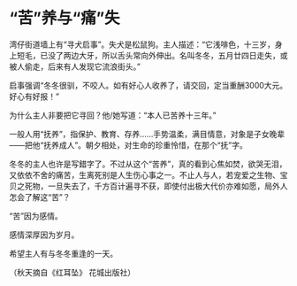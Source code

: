 # “苦”养与“痛”失

湾仔街道墙上有“寻犬启事”。失犬是松鼠狗。主人描述：“它浅啡色，十三岁，身上短毛，已没了两边大牙，所以舌头常向外伸出。名叫冬冬，五月廿四日走失，或被人偷走，后来有人发现它流浪街头。” 

启事强调“冬冬很驯，不咬人。如有好心人收养了，请交回，定当重酬3000大元。好心有好报！” 

为什么主人非要把它寻回？他/她写道：“本人已苦养十三年。” 

一般人用“抚养”，指保护、教育、存养……手势温柔，满目情意，对象是子女晚辈——把他“抚养成人”。朝夕相处，对生命的珍重怜惜，在那个“抚”字。 

冬冬的主人也许是写錯字了。不过从这个“苦养”，真的看到心焦如焚，欲哭无泪，又依依不舍的痛苦，生离死别是人生伤心事之一。不止人与人，若宠爱之生物、宝贝之死物，一旦失去了，千方百计遍寻不获，即使付出极大代价亦难如愿，局外人怎会了解这“苦”？ 

“苦”因为感情。 

感情深厚因为岁月。 

希望主人有与冬冬重逢的一天。 

（秋天摘自《红耳坠》 花城出版社）